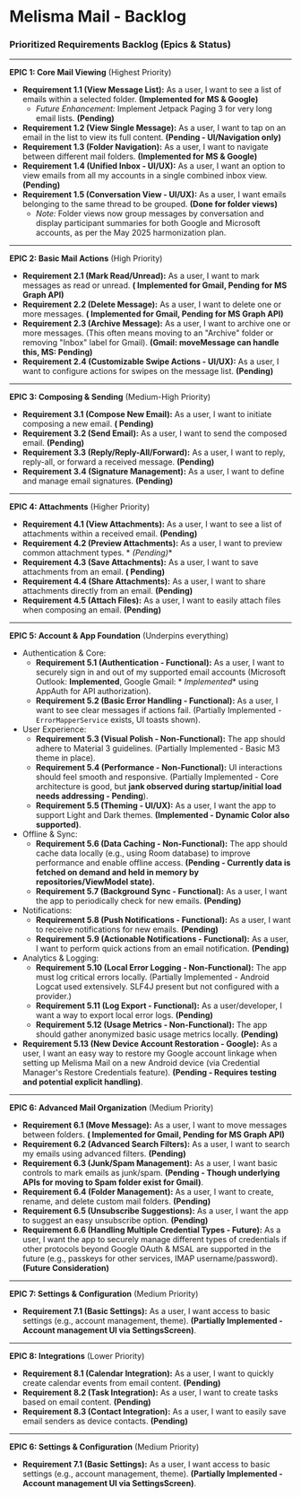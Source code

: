 # Melisma Mail - Backlog

### Prioritized Requirements Backlog (Epics & Status)

---
**EPIC 1: Core Mail Viewing** (Highest Priority)

* **Requirement 1.1 (View Message List):** As a user, I want to see a list of emails within a
  selected folder. **(Implemented for MS & Google)**
    * *Future Enhancement:* Implement Jetpack Paging 3 for very long email lists. **(Pending)**
* **Requirement 1.2 (View Single Message):** As a user, I want to tap on an email in the list to
  view its full content. **(Pending - UI/Navigation only)**
* **Requirement 1.3 (Folder Navigation):** As a user, I want to navigate between different mail
  folders. **(Implemented for MS & Google)**
* **Requirement 1.4 (Unified Inbox - UI/UX):** As a user, I want an option to view emails from all
  my accounts in a single combined inbox view. **(Pending)**
* **Requirement 1.5 (Conversation View - UI/UX):** As a user, I want emails belonging to the same
  thread to be grouped. **(Done for folder views)**
    * *Note:* Folder views now group messages by conversation and display participant summaries for
      both Google and Microsoft accounts, as per the May 2025 harmonization plan.

---
**EPIC 2: Basic Mail Actions** (High Priority)

* **Requirement 2.1 (Mark Read/Unread):** As a user, I want to mark messages as read or unread. **(
  Implemented for Gmail, Pending for MS Graph API)**
* **Requirement 2.2 (Delete Message):** As a user, I want to delete one or more messages. **(
  Implemented for Gmail, Pending for MS Graph API)**
* **Requirement 2.3 (Archive Message):** As a user, I want to archive one or more messages. (This
  often means moving to an "Archive" folder or removing "Inbox" label for Gmail). **(Gmail:
  moveMessage can handle this, MS: Pending)**
* **Requirement 2.4 (Customizable Swipe Actions - UI/UX):** As a user, I want to configure actions
  for swipes on the message list. **(Pending)**

---
**EPIC 3: Composing & Sending** (Medium-High Priority)

* **Requirement 3.1 (Compose New Email):** As a user, I want to initiate composing a new email. **(
  Pending)**
* **Requirement 3.2 (Send Email):** As a user, I want to send the composed email. **(Pending)**
* **Requirement 3.3 (Reply/Reply-All/Forward):** As a user, I want to reply, reply-all, or forward a
  received message. **(Pending)**
* **Requirement 3.4 (Signature Management):** As a user, I want to define and manage email
  signatures. **(Pending)**

---
**EPIC 4: Attachments** (Higher Priority)

* **Requirement 4.1 (View Attachments):** As a user, I want to see a list of attachments within a
  received email. **(Pending)**
* **Requirement 4.2 (Preview Attachments):** As a user, I want to preview common attachment types. *
  *(Pending)**
* **Requirement 4.3 (Save Attachments):** As a user, I want to save attachments from an email. **(
  Pending)**
* **Requirement 4.4 (Share Attachments):** As a user, I want to share attachments directly from an
  email. **(Pending)**
* **Requirement 4.5 (Attach Files):** As a user, I want to easily attach files when composing an
  email. **(Pending)**

---
**EPIC 5: Account & App Foundation** (Underpins everything)

* Authentication & Core:
    * **Requirement 5.1 (Authentication - Functional):** As a user, I want to securely sign in and
      out of my supported email accounts (Microsoft Outlook: **Implemented**, Google Gmail: *
      *Implemented** using AppAuth for API authorization).
    * **Requirement 5.2 (Basic Error Handling - Functional):** As a user, I want to see clear
      messages if actions fail. (Partially Implemented - `ErrorMapperService` exists, UI toasts
      shown).
* User Experience:
    * **Requirement 5.3 (Visual Polish - Non-Functional):** The app should adhere to Material 3
      guidelines. (Partially Implemented - Basic M3 theme in place).
    * **Requirement 5.4 (Performance - Non-Functional):** UI interactions should feel smooth and
      responsive. (Partially Implemented - Core architecture is good, but **jank observed during
      startup/initial load needs addressing - Pending**).
    * **Requirement 5.5 (Theming - UI/UX):** As a user, I want the app to support Light and Dark
      themes. **(Implemented - Dynamic Color also supported)**.
* Offline & Sync:
    * **Requirement 5.6 (Data Caching - Non-Functional):** The app should cache data locally (e.g.,
      using Room database) to improve performance and enable offline access. **(Pending - Currently
      data is fetched on demand and held in memory by repositories/ViewModel state).**
    * **Requirement 5.7 (Background Sync - Functional):** As a user, I want the app to periodically
      check for new emails. **(Pending)**
* Notifications:
    * **Requirement 5.8 (Push Notifications - Functional):** As a user, I want to receive
      notifications for new emails. **(Pending)**
    * **Requirement 5.9 (Actionable Notifications - Functional):** As a user, I want to perform
      quick actions from an email notification. **(Pending)**
* Analytics & Logging:
    * **Requirement 5.10 (Local Error Logging - Non-Functional):** The app must log critical errors
      locally. (Partially Implemented - Android Logcat used extensively. SLF4J present but not
      configured with a provider.)
    * **Requirement 5.11 (Log Export - Functional):** As a user/developer, I want a way to export
      local error logs. **(Pending)**
    * **Requirement 5.12 (Usage Metrics - Non-Functional):** The app should gather anonymized basic
      usage metrics locally. **(Pending)**
* **Requirement 5.13 (New Device Account Restoration - Google):** As a user, I want an easy way to
  restore my Google account linkage when setting up Melisma Mail on a new Android device (via
  Credential Manager's Restore Credentials feature). **(Pending - Requires testing and potential
  explicit handling)**.

---
**EPIC 6: Advanced Mail Organization** (Medium Priority)

* **Requirement 6.1 (Move Message):** As a user, I want to move messages between folders. **(
  Implemented for Gmail, Pending for MS Graph API)**
* **Requirement 6.2 (Advanced Search Filters):** As a user, I want to search my emails using
  advanced filters. **(Pending)**
* **Requirement 6.3 (Junk/Spam Management):** As a user, I want basic controls to mark emails as
  junk/spam. **(Pending - Though underlying APIs for moving to Spam folder exist for Gmail)**.
* **Requirement 6.4 (Folder Management):** As a user, I want to create, rename, and delete custom
  mail folders. **(Pending)**
* **Requirement 6.5 (Unsubscribe Suggestions):** As a user, I want the app to suggest an easy
  unsubscribe option. **(Pending)**
* **Requirement 6.6 (Handling Multiple Credential Types - Future):** As a user, I want the app to
  securely manage different types of credentials if other protocols beyond Google OAuth & MSAL are
  supported in the future (e.g., passkeys for other services, IMAP username/password). **(Future
  Consideration)**

---
**EPIC 7: Settings & Configuration** (Medium Priority)

* **Requirement 7.1 (Basic Settings):** As a user, I want access to basic settings (e.g., account
  management, theme). **(Partially Implemented - Account management UI via SettingsScreen)**.

---
**EPIC 8: Integrations** (Lower Priority)

* **Requirement 8.1 (Calendar Integration):** As a user, I want to quickly create calendar events
  from email content. **(Pending)**
* **Requirement 8.2 (Task Integration):** As a user, I want to create tasks based on email content.
  **(Pending)**
* **Requirement 8.3 (Contact Integration):** As a user, I want to easily save email senders as
  device contacts. **(Pending)**

---
**EPIC 6: Settings & Configuration** (Medium Priority)

* **Requirement 7.1 (Basic Settings):** As a user, I want access to basic settings (e.g., account
  management, theme). **(Partially Implemented - Account management UI via SettingsScreen)**.

